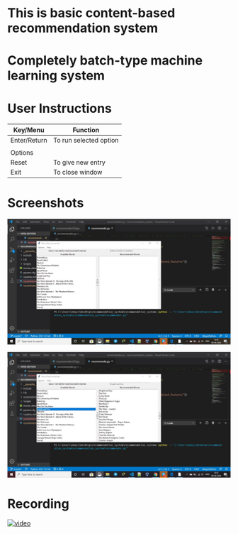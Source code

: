 # This is basic content-based recommendation system 
# Completely batch-type machine learning system
# User Instructions 

| Key/Menu    |Function                                                 |
|-------------|---------------------------------------------------------|
| Enter/Return| To run selected option                                  |
|             |                                                         |
| Options     |                                                         |
| Reset       | To give new entry                                       |
| Exit        | To close window                                         |

# Screenshots
![screenshot](screenshots/img1.jpg)

![screenshot](screenshots/img2.jpg)

# Recording
[![video](https://res.cloudinary.com/marcomontalbano/image/upload/v1586335632/video_to_markdown/images/google-drive--1y_1JmpwnRiso6cLg770_a1HVLZXDgSwC-c05b58ac6eb4c4700831b2b3070cd403.jpg)](https://drive.google.com/file/d/1y_1JmpwnRiso6cLg770_a1HVLZXDgSwC/view?usp=sharing "video")
